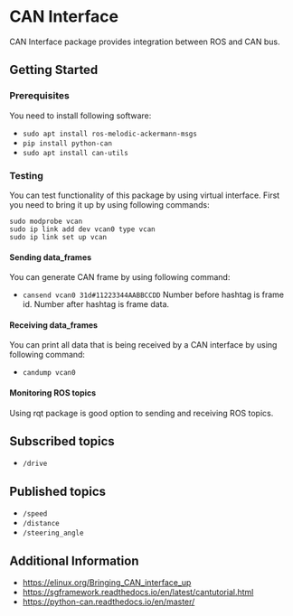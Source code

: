 # CAN Interface
CAN Interface package provides integration between ROS and CAN bus.
## Getting Started

### Prerequisites
You need to install following software:
- `sudo apt install ros-melodic-ackermann-msgs`
- `pip install python-can`
- `sudo apt install can-utils`

### Testing
You can test functionality of this package by using virtual interface.
First you need to bring it up by using following commands:
```
sudo modprobe vcan
sudo ip link add dev vcan0 type vcan
sudo ip link set up vcan
```
#### Sending data_frames
You can generate CAN frame by using following command:
- `cansend vcan0 31d#11223344AABBCCDD`
Number before hashtag is frame id.
Number after hashtag is frame data.

#### Receiving data_frames
You can print all data that is being received by a CAN interface by using following command:
- `candump vcan0`

#### Monitoring ROS topics
Using rqt package is good option to sending and receiving ROS topics.

## Subscribed topics
- `/drive`

## Published topics
- `/speed`
- `/distance`
- `/steering_angle`

## Additional Information
- https://elinux.org/Bringing_CAN_interface_up
- https://sgframework.readthedocs.io/en/latest/cantutorial.html
- https://python-can.readthedocs.io/en/master/
